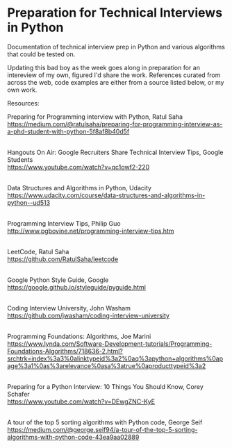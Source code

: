 # Preparation for Technical Interviews in Python
Documentation of technical interview prep in Python and various algorithms that could be tested on.

Updating this bad boy as the week goes along in preparation for an intereview of my own, figured I'd share the work. References curated from across the web, code examples are either from a source listed below, or my own work.

Resources:

Preparing for Programming interview with Python, Ratul Saha <br />
https://medium.com/@ratulsaha/preparing-for-programming-interview-as-a-phd-student-with-python-5f8af8b40d5f <br /><br />

Hangouts On Air: Google Recruiters Share Technical Interview Tips, Google Students <br />
https://www.youtube.com/watch?v=qc1owf2-220  <br /><br />

Data Structures and Algorithms in Python, Udacity <br />
https://www.udacity.com/course/data-structures-and-algorithms-in-python--ud513 <br /><br />

Programming Interview Tips, Philip Guo <br />
http://www.pgbovine.net/programming-interview-tips.htm <br /><br />

LeetCode, Ratul Saha <br />
https://github.com/RatulSaha/leetcode <br /><br />

Google Python Style Guide, Google <br />
https://google.github.io/styleguide/pyguide.html <br /><br />

Coding Interview University, John Washam <br />
https://github.com/jwasham/coding-interview-university <br /><br />

Programming Foundations: Algorithms, Joe Marini <br />
https://www.lynda.com/Software-Development-tutorials/Programming-Foundations-Algorithms/718636-2.html?srchtrk=index%3a3%0alinktypeid%3a2%0aq%3apython+algorithms%0apage%3a1%0as%3arelevance%0asa%3atrue%0aproducttypeid%3a2<br /><br />

Preparing for a Python Interview: 10 Things You Should Know, Corey Schafer <br />
https://www.youtube.com/watch?v=DEwgZNC-KyE <br /><br />

A tour of the top 5 sorting algorithms with Python code, George Seif <br />https://medium.com/@george.seif94/a-tour-of-the-top-5-sorting-algorithms-with-python-code-43ea9aa02889<br />

